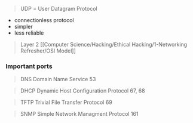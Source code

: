 >UDP = User Datagram Protocol
- connectionless protocol
- simpler
- less reliable

>Layer 2 [[Computer Science/Hacking/Ethical Hacking/1-Networking Refresher/OSI Model]]

### Important ports

>DNS
>Domain Name Service
>53

>DHCP
>Dynamic Host Configuration Protocol
>67, 68

>TFTP
>Trivial File Transfer Protocol
>69

>SNMP
>Simple Network Managment Protocol
>161